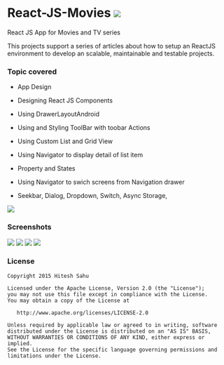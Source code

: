 # React-JS-Movies  ![](https://github.com/hiteshsahu/React-JS-Movies/blob/master/src/assets/img/app_icon.png)
React JS App for Movies and TV series

This projects support a series of articles about how to setup an ReactJS environment to develop an scalable, maintainable and testable projects.

### Topic covered

- App Design

- Designing React JS Components

- Using DrawerLayoutAndroid

- Using and Styling ToolBar with toobar Actions

- Using Custom List and Grid View

- Using Navigator to display detail of list item

- Property and States 

- Using Navigator to swich screens from Navigation drawer

- Seekbar, Dialog, Dropdown, Switch, Async Storage,

![](https://github.com/hiteshsahu/React-JS-Movies/blob/master/screenshots/demo.gif)

### Screenshots
![](https://github.com/hiteshsahu/React-JS-Movies/blob/master/screenshots/home.png) ![](https://github.com/hiteshsahu/React-JS-Movies/blob/master/screenshots/detail.png) ![](https://github.com/hiteshsahu/React-JS-Movies/blob/master/screenshots/settings.png) ![](https://github.com/hiteshsahu/React-JS-Movies/blob/master/screenshots/drawer.png)

### License

```
Copyright 2015 Hitesh Sahu

Licensed under the Apache License, Version 2.0 (the "License");
you may not use this file except in compliance with the License.
You may obtain a copy of the License at

   http://www.apache.org/licenses/LICENSE-2.0

Unless required by applicable law or agreed to in writing, software
distributed under the License is distributed on an "AS IS" BASIS,
WITHOUT WARRANTIES OR CONDITIONS OF ANY KIND, either express or implied.
See the License for the specific language governing permissions and
limitations under the License.
```

